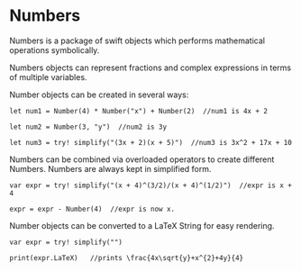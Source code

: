 # Numbers
Numbers is a package of swift objects which performs mathematical operations symbolically.

Numbers objects can represent fractions and complex expressions in terms of multiple variables.  

Number objects can be created in several ways:

`let num1 = Number(4) * Number("x") + Number(2)  //num1 is 4x + 2 `

`let num2 = Number(3, "y")  //num2 is 3y`

`let num3 = try! simplify("(3x + 2)(x + 5)")  //num3 is 3x^2 + 17x + 10`

Numbers can be combined via overloaded operators to create different Numbers.  Numbers are always kept in simplified form.

```
var expr = try! simplify("(x + 4)^(3/2)/(x + 4)^(1/2)")  //expr is x + 4

expr = expr - Number(4)  //expr is now x.
```

Number objects can be converted to a LaTeX String for easy rendering.

```
var expr = try! simplify("")

print(expr.LaTeX)   //prints \frac{4x\sqrt{y}+x^{2}+4y}{4}
```
